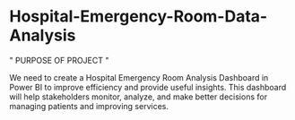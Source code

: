 # Hospital-Emergency-Room-Data-Analysis

" PURPOSE OF PROJECT "

We need to create a Hospital Emergency Room Analysis
Dashboard in Power BI to improve efficiency and
provide useful insights. This dashboard will help
stakeholders monitor, analyze, and make better
decisions for managing patients and improving services.
